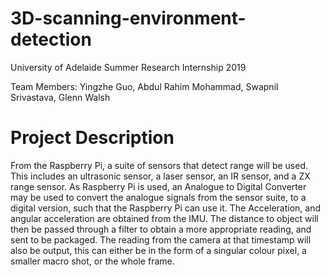 # 3D-scanning-environment-detection
University of Adelaide Summer Research Internship 2019

Team Members: Yingzhe Guo, Abdul Rahim Mohammad, Swapnil Srivastava, Glenn Walsh

# Project Description
From the Raspberry Pi, a suite of sensors that detect range will be used. This
includes an ultrasonic sensor, a laser sensor, an IR sensor, and a ZX range sensor. As Raspberry Pi
is used, an Analogue to Digital Converter may be used to convert the analogue signals from the
sensor suite, to a digital version, such that the Raspberry Pi can use it. The Acceleration, and angular
acceleration are obtained from the IMU. The distance to object will then be
passed through a filter to obtain a more appropriate reading, and sent to be packaged. The reading
from the camera at that timestamp will also be output, this can either be in the form of a singular
colour pixel, a smaller macro shot, or the whole frame.
